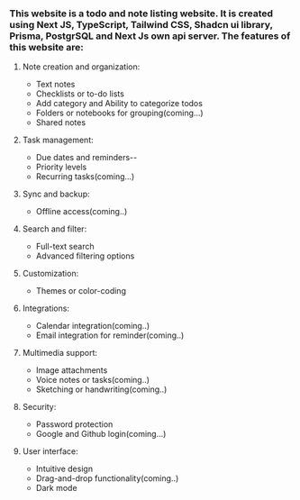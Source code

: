 ### This website is a todo and note listing website. It is created using Next JS, TypeScript, Tailwind CSS, Shadcn ui library, Prisma, PostgrSQL and Next Js own api server. The features of this website are:

1. Note creation and organization:

   - Text notes
   - Checklists or to-do lists
   - Add category and Ability to categorize todos
   - Folders or notebooks for grouping(coming...)
   - Shared notes

2. Task management:

   - Due dates and reminders--
   - Priority levels
   - Recurring tasks(coming...)

3. Sync and backup:

   - Offline access(coming..)

4. Search and filter:

   - Full-text search
   - Advanced filtering options

5. Customization:

   - Themes or color-coding

6. Integrations:

   - Calendar integration(coming..)
   - Email integration for reminder(coming..)

7. Multimedia support:

   - Image attachments
   - Voice notes or tasks(coming..)
   - Sketching or handwriting(coming..)

8. Security:

   - Password protection
   - Google and Github login(coming...)

9. User interface:

   - Intuitive design
   - Drag-and-drop functionality(coming..)
   - Dark mode
